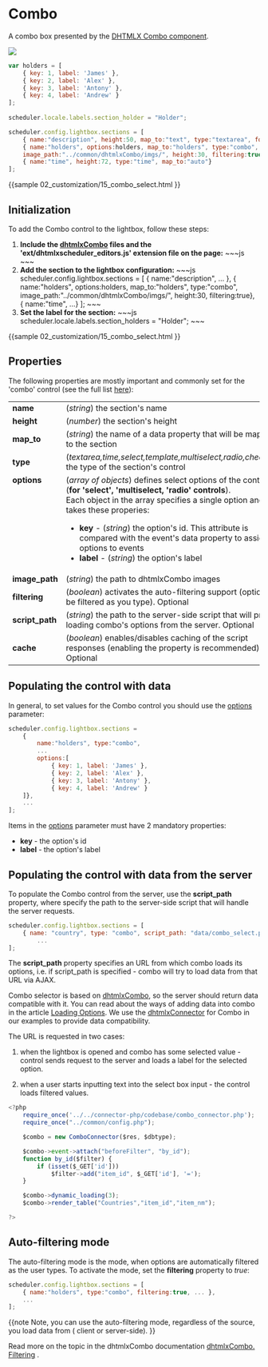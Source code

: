  Combo
==============

A combo box presented by the <a href="http://docs.dhtmlx.com/doku.php?id=dhtmlxcombo:toc">DHTMLX Combo component</a>.

<img src="combo_editor.png"/>

~~~js
var holders = [
	{ key: 1, label: 'James' },
    { key: 2, label: 'Alex' },
    { key: 3, label: 'Antony' },
    { key: 4, label: 'Andrew' }
];
            
scheduler.locale.labels.section_holder = "Holder";

scheduler.config.lightbox.sections = [
	{ name:"description", height:50, map_to:"text", type:"textarea", focus:true },
	{ name:"holders", options:holders, map_to:"holders", type:"combo", 
    image_path:"../common/dhtmlxCombo/imgs/", height:30, filtering:true},
	{ name:"time", height:72, type:"time", map_to:"auto"}
];
~~~ 

{{sample
	02_customization/15_combo_select.html
}}


Initialization
-----------------------
To add the Combo control to the lightbox, follow these steps:

<ol>
	<li><b>Include the <a href="http://docs.dhtmlx.com/doku.php?id=dhtmlxcombo:toc">dhtmlxCombo</a> files and the 'ext/dhtmlxscheduler_editors.js' extension file on the page:</b>
~~~js
<script src="../codebase/dhtmlxscheduler.js" ...></script>
<link rel="stylesheet" href="../codebase/dhtmlxscheduler.css" ...>

<script src="../codebase/ext/dhtmlxscheduler_editors.js" ...></script>

<link rel="stylesheet" href="common/dhtmlxCombo/dhtmlxcombo.css" ..>
<script src="common/dhtmlxCombo/dhtmlxcombo.js" ...></script>
~~~
    </li>
    <li><b>Add the section to the lightbox configuration:</b>
~~~js
scheduler.config.lightbox.sections = [
	{ name:"description", ... },
	{ name:"holders", options:holders, map_to:"holders", type:"combo", 
    image_path:"../common/dhtmlxCombo/imgs/", height:30, filtering:true},
	{ name:"time", ...}
];
~~~
	</li>
    <li><b>Set the label for the section:</b>
~~~js
scheduler.locale.labels.section_holders = "Holder";
~~~
	</li>
</ol>

        

{{sample
	02_customization/15_combo_select.html
}}

Properties
---------------------------------------------

The following properties are mostly important and commonly set for the 'combo' control (see the full list <a href="api/scheduler_lightbox_config.md">here</a>):

<table class="webixdoc_links">
	<tbody>
    	<tr>
			<td class="webixdoc_links0"><b>name</b></td>
			<td>(<i>string</i>) the section's name </td>
		</tr>
        <tr>
			<td class="webixdoc_links0"><b>height</b></td>
			<td>(<i>number</i>) the section's height</td>
		</tr>
        <tr>
			<td class="webixdoc_links0"><b>map_to</b></td>
			<td>(<i>string</i>) the name of a data property that will be mapped to the section</td>
		</tr>
        <tr>
			<td class="webixdoc_links0"><b>type</b></td>
			<td>(<i>textarea,time,select,template,multiselect,radio,checkbox</i>) the type of the section's control</td>
		</tr>
        <tr>
			<td class="webixdoc_links0"  style="vertical-align: top;"><b>options</b></td>
			<td>(<i>array of objects</i>) defines select options of the control (<b>for 'select', 'multiselect, 'radio' controls</b>).<br> Each object in the array specifies a single option and takes these properies:
            	<ul>
					<li><b>key</b> -   (<i>string</i>) the option's id. This attribute is compared with the event's data property to assign options to events</li>
					<li><b>label</b> -   (<i>string</i>) the option's label</li>
			</ul>
             </td>
		</tr>
        <tr>
			<td class="webixdoc_links0"><b>image_path</b></td>
			<td>(<i>string</i>) the path to dhtmlxCombo images</td>
		</tr>
        <tr>
			<td class="webixdoc_links0"><b>filtering</b></td>
			<td>(<i>boolean</i>) activates the auto-filtering support (options will be filtered as you type). Optional</td>
		</tr>
        <tr>
			<td class="webixdoc_links0"><b>script_path</b></td>
			<td>(<i>string</i>) the path to the server-side script that will provide loading combo's options from the server. Optional</td>
		</tr>
        <tr>
			<td class="webixdoc_links0"><b>cache</b></td>
			<td>(<i>boolean</i>) enables/disables caching of the script responses (enabling the property is recommended). Optional</td>
		</tr>
    </tbody>
</table>



Populating the control with data
-------------------------------------------

In general, to set values for the Combo control you should use the [options](api/scheduler_lightbox_config.md) parameter:

~~~js
scheduler.config.lightbox.sections = 
	{ 
    	name:"holders", type:"combo", 
        ...
    	options:[
			{ key: 1, label: 'James' },
    		{ key: 2, label: 'Alex' },
    		{ key: 3, label: 'Antony' },
    		{ key: 4, label: 'Andrew' }
	]},
    ...
];
~~~

Items in the  [options](api/scheduler_lightbox_config.md) parameter must have 2 mandatory properties:

- **key** - the option's id
- **label** - the option's label

Populating the control with data from the server
-----------------------------------------------
To populate the Combo control from the server, use the **script_path** property, where specify the path to the server-side script that will 
handle the server requests.

~~~js
scheduler.config.lightbox.sections = [
	{ name: "country", type: "combo", script_path: "data/combo_select.php", ... },
		...
];
~~~

The **script_path** property specifies an URL from which combo loads its options, i.e. if script_path is specified - combo will try to load data from that URL via AJAX.

Combo selector is based on [dhtmlxCombo](http://docs.dhtmlx.com/combo__index.html), so the server should return data compatible with it.
You can read about the ways of adding data into combo in the article [Loading Options](http://docs.dhtmlx.com/combo__adding_options.html). 
We use the [dhtmlxConnector](http://docs.dhtmlx.com/connector__php__combo.html) for Combo in our examples to provide data compatibility.  

The URL is requested in two cases:

1) when the lightbox is opened and combo has some selected value - control sends request to the server and loads a label for the selected option.

2) when a user starts inputting text into the select box input - the control loads filtered values.

~~~js
<?php
	require_once('../../connector-php/codebase/combo_connector.php');
	require_once("../common/config.php");

	$combo = new ComboConnector($res, $dbtype);

	$combo->event->attach("beforeFilter", "by_id");
	function by_id($filter) {
		if (isset($_GET['id']))
			$filter->add("item_id", $_GET['id'], '=');
	}	

	$combo->dynamic_loading(3);
	$combo->render_table("Countries","item_id","item_nm");

?>
~~~

Auto-filtering mode
--------------------------
The auto-filtering mode is the mode, when options are automatically filtered as the user types. To activate the mode, 
set the **filtering** property to *true*:

~~~js
scheduler.config.lightbox.sections = [
	{ name:"holders", type:"combo", filtering:true, ... },
    ...
];
~~~
{{note
Note, you can use the auto-filtering mode, regardless of the source, you load data from ( client or server-side).
}}


Read more on the topic in the dhtmlxCombo documentation <a href="http://docs.dhtmlx.com/doku.php?id=dhtmlxcombo:filtering">dhtmlxCombo. Filtering</a> .